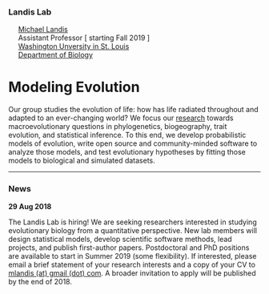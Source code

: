 ### Landis Lab
&nbsp;&nbsp;&nbsp;&nbsp;&nbsp;[Michael Landis](mailto:mlandis@gmail.com)<br>
&nbsp;&nbsp;&nbsp;&nbsp;&nbsp;Assistant Professor [ starting Fall 2019 ]<br>
&nbsp;&nbsp;&nbsp;&nbsp;&nbsp;[Washington Unversity in St. Louis](https://wustl.edu/)<br>
&nbsp;&nbsp;&nbsp;&nbsp;&nbsp;[Department of Biology](https://wubio.wustl.edu/)<br>

# Modeling Evolution

Our group studies the evolution of life: how has life radiated throughout and adapted to an ever-changing world?
We focus our [research](research) towards macroevolutionary questions in phylogenetics, biogeography, trait evolution, and statistical inference.
To this end, we develop probabilistic models of evolution, write open source and community-minded software to analyze those models, and test evolutionary hypotheses by fitting those models to biological and simulated datasets.

---

### News

**29 Aug 2018**

The Landis Lab is hiring!
We are seeking researchers interested in studying evolutionary biology from a quantitative perspective.
New lab members will design statistical models, develop scientific software methods, lead projects, and publish first-author papers.
Postdoctoral and PhD positions are available to start in Summer 2019 (some flexibility).
If interested, please email a brief statement of your research interests and a copy of your CV to [mlandis (at) gmail (dot) com](mailto:mlandis@gmail.com).
A broader invitation to apply will be published by the end of 2018.

<!--
are available for researchers who study evolutionary biology using quantitative or computational approaches.
New members will design and lead research projects that match th
, write first-author publications, b

New members
* have or seek experience in
  * biology (evolution, genomics, ecology)
  * quantitative (stats, math, CS)
  * programming
* will help design and lead a research project tailored to their background/training goals
* be capable of working collaboratively and independently
* think that most species on the planet are weird

I will post official advertisements for PhD and postdoctoral research positions by January 2019.
Before then, please [contact](mailto:mlandis@gmail.com) me if you're interested in joining the lab!
-->

